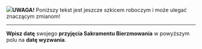 <span class="challenge-success-status-icon-todo"><img class="svg-image" src="/files/resources/svg/cone-striped.svg" /></span>**UWAGA!** Poniższy tekst jest jeszcze szkicem roboczym i może ulegać znaczącym zmianom!

---
**Wpisz datę** swojego **przyjęcia Sakramentu Bierzmowania** w powyższym polu na **datę wyzwania**.
